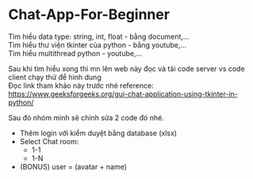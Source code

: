 # Chat-App-For-Beginner


Tìm hiểu data type: string, int, float - bằng document,...  
Tìm hiểu thư viện tkinter của python - bằng youtube,...  
Tìm hiểu multithread python - youtube,...   

Sau khi tìm hiểu xong thì mn lên web này đọc và tải code server vs code client chạy thử để hình dung  
Đọc link tham khảo này trước nhé reference: https://www.geeksforgeeks.org/gui-chat-application-using-tkinter-in-python/  

Sau đó nhóm mình sẽ chỉnh sửa 2 code đó nhé.

+ Thêm login với kiểm duyệt bằng database (xlsx)  
+ Select Chat room:  
  + 1-1  
  + 1-N  
+ (BONUS) user = (avatar + name)  
